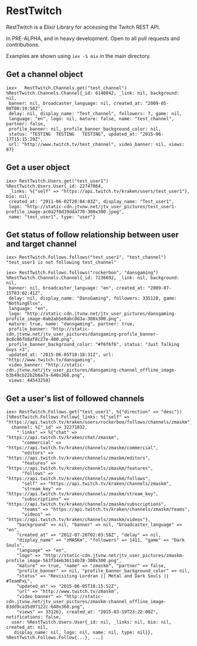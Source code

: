 RestTwitch
==========

RestTwitch is a Elixir Library for accessing the Twitch REST API. 

In PRE-ALPHA, and in heavy development. Open to all pull requests and contributions.

Examples are shown using `iex -S mix` in the main directory.

## Get a channel object

	iex>   RestTwitch.Channels.get("test_channel")
	%RestTwitch.Channels.Channel{_id: 6140842, _link: nil, background: nil,
	 banner: nil, broadcaster_language: nil, created_at: "2009-05-08T08:19:58Z",
	 delay: nil, display_name: "Test_channel", followers: 7, game: nil,
	 language: "en", logo: nil, mature: false, name: "test_channel", partner: false,
	 profile_banner: nil, profile_banner_background_color: nil,
	 status: "TESTING  TESTING   TESTING", updated_at: "2015-06-17T15:15:29Z",
	 url: "http://www.twitch.tv/test_channel", video_banner: nil, views: 87}

## Get a user object

	iex> RestTwitch.Users.get("test_user1")
	%RestTwitch.Users.User{_id: 22747064,
	 _links: %{"self" => "https://api.twitch.tv/kraken/users/test_user1"}, bio: nil,
	 created_at: "2011-06-02T20:04:03Z", display_name: "Test_user1",
	 logo: "http://static-cdn.jtvnw.net/jtv_user_pictures/test_user1-profile_image-ac0a2f0d39dda770-300x300.jpeg",
	 name: "test_user1", type: "user"}

## Get status of follow relationship between user and target channel

	iex> RestTwitch.Follows.follows("test_user1", "test_channel")
	"test_user1 is not following test_channel"

	iex> RestTwitch.Follows.follows("rockerboo", "dansgaming")
	%RestTwitch.Channels.Channel{_id: 7236692, _link: nil, background: nil,
	 banner: nil, broadcaster_language: "en", created_at: "2009-07-15T03:02:41Z",
	 delay: nil, display_name: "DansGaming", followers: 335128, game: "NothingElse",
	 language: "en",
	 logo: "http://static-cdn.jtvnw.net/jtv_user_pictures/dansgaming-profile_image-0ab2ab5e0abc0d3a-300x300.png",
	 mature: true, name: "dansgaming", partner: true,
	 profile_banner: "http://static-cdn.jtvnw.net/jtv_user_pictures/dansgaming-profile_banner-8c8c86fb8af8c27e-480.png",
	 profile_banner_background_color: "#f6f6f6", status: "Just Talking Guys <3",
	 updated_at: "2015-06-05T18:18:31Z", url: "http://www.twitch.tv/dansgaming",
	 video_banner: "http://static-cdn.jtvnw.net/jtv_user_pictures/dansgaming-channel_offline_image-b3b49cb22b2b6a7a-640x360.png",
	 views: 44543258}

## Get a user's list of followed channels

	iex> RestTwitch.Follows.get("test_user1", %{"direction" => "desc"})
	[%RestTwitch.Follows.Follow{_links: %{"self" => "https://api.twitch.tv/kraken/users/rockerboo/follows/channels/zmaskm"},
	  channel: %{"_id" => 32271832,
	    "_links" => %{"chat" => "https://api.twitch.tv/kraken/chat/zmaskm",
	      "commercial" => "https://api.twitch.tv/kraken/channels/zmaskm/commercial",
	      "editors" => "https://api.twitch.tv/kraken/channels/zmaskm/editors",
	      "features" => "https://api.twitch.tv/kraken/channels/zmaskm/features",
	      "follows" => "https://api.twitch.tv/kraken/channels/zmaskm/follows",
	      "self" => "https://api.twitch.tv/kraken/channels/zmaskm",
	      "stream_key" => "https://api.twitch.tv/kraken/channels/zmaskm/stream_key",
	      "subscriptions" => "https://api.twitch.tv/kraken/channels/zmaskm/subscriptions",
	      "teams" => "https://api.twitch.tv/kraken/channels/zmaskm/teams",
	      "videos" => "https://api.twitch.tv/kraken/channels/zmaskm/videos"},
	    "background" => nil, "banner" => nil, "broadcaster_language" => "en",
	    "created_at" => "2012-07-20T02:03:58Z", "delay" => nil,
	    "display_name" => "zMASKm", "followers" => 1411, "game" => "Dark Souls",
	    "language" => "en",
	    "logo" => "http://static-cdn.jtvnw.net/jtv_user_pictures/zmaskm-profile_image-563f34eb36114b78-300x300.png",
	    "mature" => true, "name" => "zmaskm", "partner" => false,
	    "profile_banner" => nil, "profile_banner_background_color" => nil,
	    "status" => "Revisiting Lordran || Metal and Dark Souls || #TeamPxL",
	    "updated_at" => "2015-06-05T18:15:52Z",
	    "url" => "http://www.twitch.tv/zmaskm",
	    "video_banner" => "http://static-cdn.jtvnw.net/jtv_user_pictures/zmaskm-channel_offline_image-83dd9ca35d97122c-640x360.png",
	    "views" => 33126}, created_at: "2015-03-19T23:22:00Z", notifications: false,
	  user: %RestTwitch.Users.User{_id: nil, _links: nil, bio: nil, created_at: nil,
	   display_name: nil, logo: nil, name: nil, type: nil}}, %RestTwitch.Follows.Follow{...}, ...]
